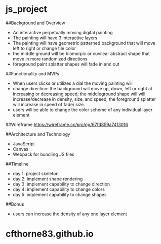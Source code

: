 # js_project
##Background and Overview
- An interactive perpetually moving digital painting
- The painting will have 3 interactive layers
- The painting will have geometric patterned background that will move left to right or change tile color 
- the middle ground will be biomorpic or cuvilear abstract shape that move in more randomized directions
- foreground paint splatter shapes will fade in and out 

##Functionality and MVPs
- When users clicks or utilizes a dial the moving painting will
- change direction: the background will move up, down, left or right at increasing or decreasing speed; the middleground shape will will increase/decrease in density, size, and speed; the foreground splatter will increase in speed of fade/ size. 
- users will be able to change the color scheme of any individual layer element

##Wireframe
https://wireframe.cc/pro/pp/67fd859a7413016

##Architecture and Technology
- JavaScript 
- Canvas
- Webpack for bundling JS files

##Timeline
- day 1: project skeleton
- day 2: implement shape rendering
- day 3: implement capability to change direction
- day 4: implement capability to change colors
- day 5: implement capability to change shapes

##Bonus
- users can increase the density of any one layer element
# cfthorne83.github.io
